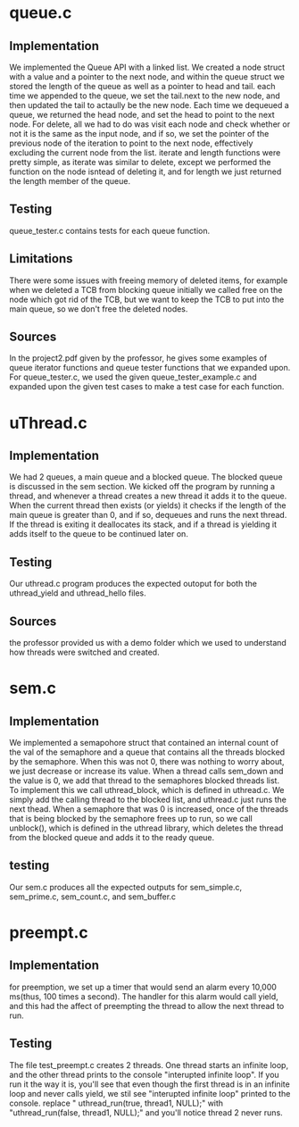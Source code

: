 # queue.c

 
## Implementation

We implemented the Queue API with a linked list. We created a node struct with
a value and a pointer to the next node, and within the queue struct we stored
the length of the queue as well as a pointer to head and tail. each time
we appended to the queue, we set the tail.next to the new node, and then 
updated the tail to actaully be the new node. Each time we dequeued a queue, 
we returned the head node, and set the head to point to the next node. 
For delete, all we had to do was visit each node and check whether or not
it is the same as the input node, and if so, we set the pointer of the 
previous node of the iteration to point to the next node, effectively excluding
the current node from the list. 
iterate and length functions were pretty simple, as iterate was similar to 
delete, except we performed the function on the node isntead of deleting it,
and for length we just returned the length member of the queue.

## Testing

queue_tester.c contains tests for each queue function.

## Limitations

There were some issues with freeing memory of deleted items, for example when
we deleted a TCB from blocking queue initially we called free on the node which
got rid of the TCB, but we want to keep the TCB to put into the main queue, 
so we don't free the deleted nodes.

## Sources

In the project2.pdf given by the professor, he gives some examples of queue
iterator functions and queue tester functions that we expanded upon. For 
queue_tester.c, we used the given queue_tester_example.c and expanded upon
the given test cases to make a test case for each function.

# uThread.c


## Implementation

We had 2 queues, a main queue and a blocked queue. The blocked queue is 
discussed in the sem section. We kicked off the program by 
running a thread, and whenever a thread creates a new thread it adds it to the
queue. When the current thread then exists (or yields) it checks if the length
of the main queue is greater than 0, and if so, dequeues and runs the next
thread. If the thread is exiting it deallocates its stack, and if a thread is 
yielding it adds itself to the queue to be continued later on. 

## Testing

Our uthread.c program produces the expected outoput for both the uthread_yield
and uthread_hello files.

## Sources

the professor provided us with a demo folder which we used to understand how
threads were switched and created.

# sem.c

## Implementation

We implemented a semapohore struct that contained an internal count of the val
of the semaphore and a queue that contains all the threads blocked by the
semaphore. When this was not 0, there was nothing to worry about, 
we just decrease or increase its value. When a thread calls sem_down and the
value is 0, we add that thread to the semaphores blocked threads list. To 
implement this we call uthread_block, which is defined in uthread.c. We simply
add the calling thread to the blocked list, and uthread.c just runs the next
thead. When a semaphore that was 0 is increased, once of the threads that 
is being blocked by the semaphore frees up to run, so we call unblock(), 
which is defined in the uthread library, which deletes the thread from the 
blocked queue and adds it to the ready queue. 

## testing

Our sem.c produces all the expected outputs for sem_simple.c, sem_prime.c, 
sem_count.c, and sem_buffer.c

# preempt.c

## Implementation

for preemption, we set up a timer that would send an alarm every 10,000 ms(thus,
100 times a second). The handler for this alarm would call yield, and this
had the affect of preempting the thread to allow the next thread to run.

## Testing

The file test_preempt.c creates 2 threads. One thread starts an infinite loop,
and the other thread prints to the console "interupted infinite loop". 
If you run it the way it is, you'll see that even though the first thread
is in an infinite loop and never calls yield, we stil see "interupted infinite 
loop" printed to the console. replace "	uthread_run(true, thread1, NULL);" with
"uthread_run(false, thread1, NULL);" and you'll notice thread 2 never runs.
